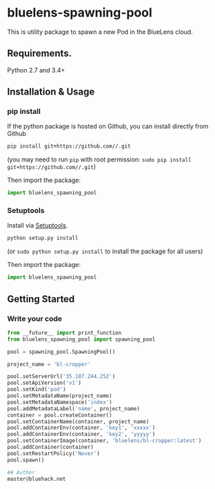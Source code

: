 # bluelens-spawning-pool
This is utility package to spawn a new Pod in the BlueLens cloud.


## Requirements.

Python 2.7 and 3.4+

## Installation & Usage
### pip install

If the python package is hosted on Github, you can install directly from Github

```sh
pip install git+https://github.com//.git
```
(you may need to run `pip` with root permission: `sudo pip install git+https://github.com//.git`)

Then import the package:
```python
import bluelens_spawning_pool 
```

### Setuptools

Install via [Setuptools](http://pypi.python.org/pypi/setuptools).

```sh
python setup.py install
```
(or `sudo python setup.py install` to install the package for all users)

Then import the package:
```python
import bluelens_spawning_pool
```

## Getting Started

### Write your code 
```python
from __future__ import print_function
from bluelens_spawning_pool import spawning_pool

pool = spawning_pool.SpawningPool()

project_name = 'bl-cropper'

pool.setServerUrl('35.187.244.252')
pool.setApiVersion('v1')
pool.setKind('pod')
pool.setMetadataName(project_name)
pool.setMetadataNamespace('index')
pool.addMetadataLabel('name', project_name)
container = pool.createContainer()
pool.setContainerName(container, project_name)
pool.addContainerEnv(container, 'key1', 'xxxxx')
pool.addContainerEnv(container, 'key2', 'yyyyy')
pool.setContainerImage(container, 'bluelens/bl-cropper:latest')
pool.addContainer(container)
pool.setRestartPolicy('Never')
pool.spawn()

## Author
master@bluehack.net

